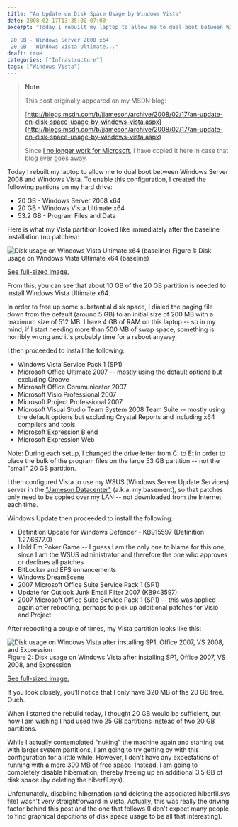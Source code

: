 ```yaml
---
title: "An Update on Disk Space Usage by Windows Vista"
date: 2008-02-17T13:35:00-07:00
excerpt: "Today I rebuilt my laptop to allow me to dual boot between Windows Server 2008 and Windows Vista. To enable this configuration, I created the following partions on my hard drive: 
 
 20 GB - Windows Server 2008 x64 
 20 GB - Windows Vista Ultimate..."
draft: true
categories: ["Infrastructure"]
tags: ["Windows Vista"]
---
```


> **Note**
>
> This post originally appeared on my MSDN blog:
>
> [http://blogs.msdn.com/b/jjameson/archive/2008/02/17/an-update-on-disk-space-usage-by-windows-vista.aspx](http://blogs.msdn.com/b/jjameson/archive/2008/02/17/an-update-on-disk-space-usage-by-windows-vista.aspx)
>
> Since [I no longer work for Microsoft](/blog/jjameson/2011/09/02/last-day-with-microsoft), I have copied it here in case that blog                 ever goes away.

Today I rebuilt my laptop to allow me to dual boot between Windows Server 2008 and         Windows Vista. To enable this configuration, I created the following partions on         my hard drive:

- 20 GB - Windows Server 2008 x64
- 20 GB - Windows Vista Ultimate x64
- 53.2 GB - Program Files and Data

Here is what my Vista partition looked like immediately after the baseline installation         (no patches):

![Disk usage on Windows Vista Ultimate x64 (baseline)](https://www.technologytoolbox.com/blog/images/www_technologytoolbox_com/blog/jjameson/8/r_Disk%20usage%20-%20Vista%20Ultimate%20x64%20(baseline).jpg "Disk usage on Windows Vista Ultimate x64 (baseline)")
Figure 1: Disk usage on Windows Vista Ultimate x64 (baseline)

[See full-sized image.](/blog/images/www_technologytoolbox_com/blog/jjameson/8/o_Disk%20usage%20-%20Vista%20Ultimate%20x64%20%28baseline%29.jpg)

From this, you can see that about 10 GB of the 20 GB partition is needed to install         Windows Vista Ultimate x64.

In order to free up some substantial disk space, I dialed the paging file down from         the default (around 5 GB) to an initial size of 200 MB with a maximum size of 512         MB. I have 4 GB of RAM on this laptop -- so in my mind, if I start needing more         than 500 MB of swap space, something is horribly wrong and it's probably time for         a reboot anyway.

I then proceeded to install the following:

- Windows Vista Service Pack 1 (SP1)
- Microsoft Office Ultimate 2007 -- mostly using the default options but excluding
  Groove
- Microsoft Office Communicator 2007
- Microsoft Visio Professional 2007
- Microsoft Project Professional 2007
- Microsoft Visual Studio Team System 2008 Team Suite -- mostly using the default
  options but excluding Crystal Reports and including x64 compilers and tools
- Microsoft Expression Blend
- Microsoft Expression Web

Note: During each setup, I changed the drive letter from C: to E: in order to place         the bulk of the program files on the large 53 GB partition -- not the "small" 20         GB partition.

I then configured Vista to use my WSUS (Windows Server Update Services) server in         the ["Jameson
Datacenter"](/blog/jjameson/2009/09/14/the-jameson-datacenter) (a.k.a. my basement), so that patches only need to be copied         over my LAN -- not downloaded from the Internet each time.

Windows Update then proceeded to install the following:

- Definition Update for Windows Defender - KB915597 (Definition 1.27.6677.0)
- Hold Em Poker Game -- I guess I am the only one to blame for this one, since I am
  the WSUS administrator and therefore the one who approves or declines all patches
- BitLocker and EFS enhancements
- Windows DreamScene
- 2007 Microsoft Office Suite Service Pack 1 (SP1)
- Update for Outlook Junk Email Filter 2007 (KB943597)
- 2007 Microsoft Office Suite Service Pack 1 (SP1) -- this was applied again after
  rebooting, perhaps to pick up additional patches for Visio and Project

After rebooting a couple of times, my Vista partition looks like this:

![Disk usage on Windows Vista after installing SP1, Office 2007, VS 2008, and Expression](https://www.technologytoolbox.com/blog/images/www_technologytoolbox_com/blog/jjameson/8/r_Disk%20usage%20-%20Vista%20with%20SP1%20and%20products.jpg "Disk usage on Windows Vista after installing SP1, Office 2007, VS 2008, and Expression")
Figure 2: Disk usage on Windows Vista after installing SP1, Office 2007, VS 2008,
and Expression

[See full-sized image.](/blog/images/www_technologytoolbox_com/blog/jjameson/8/o_Disk%20usage%20-%20Vista%20with%20SP1%20and%20products.jpg)

If you look closely, you'll notice that I only have 320 MB of the 20 GB free. Ouch.

When I started the rebuild today, I thought 20 GB would be sufficient, but now I         am wishing I had used two 25 GB partitions instead of two 20 GB partitions.

While I actually contemplated "nuking" the machine again and starting out with larger         system partitions, I am going to try getting by with this configuration for a little         while. However, I don't have any expectations of running with a mere 300 MB of free         space. Instead, I am going to completely disable hibernation, thereby freeing up         an additional 3.5 GB of disk space (by deleting the hiberfil.sys).

Unfortunately, disabling hibernation (and deleting the associated hiberfil.sys file)         wasn't very straightforward in Vista. Actually, this was really the driving factor         behind this post and the one that follows (I don't expect many people to find graphical         depcitions of disk space usage to be all that interesting).

